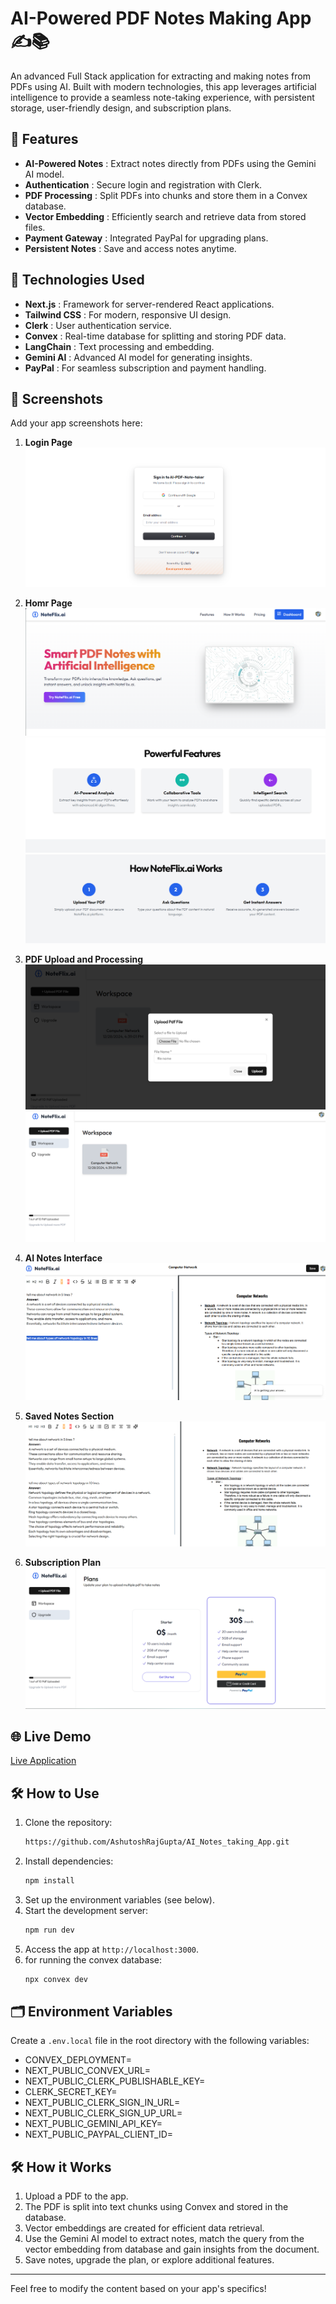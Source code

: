 # AI-Powered PDF Notes Making App ✍️📚

An advanced Full Stack application for extracting and making notes from PDFs using AI. Built with modern technologies, this app leverages artificial intelligence to provide a seamless note-taking experience, with persistent storage, user-friendly design, and subscription plans.

## 🌟 Features

- **AI-Powered Notes** : Extract notes directly from PDFs using the Gemini AI model.
- **Authentication** : Secure login and registration with Clerk.
- **PDF Processing** : Split PDFs into chunks and store them in a Convex database.
- **Vector Embedding** : Efficiently search and retrieve data from stored files.
- **Payment Gateway** : Integrated PayPal for upgrading plans.
- **Persistent Notes** : Save and access notes anytime.

## 🚀 Technologies Used

- **Next.js** : Framework for server-rendered React applications.
- **Tailwind CSS** : For modern, responsive UI design.
- **Clerk** : User authentication service.
- **Convex** : Real-time database for splitting and storing PDF data.
- **LangChain** : Text processing and embedding.
- **Gemini AI** : Advanced AI model for generating insights.
- **PayPal** : For seamless subscription and payment handling.

## 📸 Screenshots

Add your app screenshots here:

1. **Login Page**
   ![1735408116916](image/README/1735408116916.png)
2. **Homr Page**
   ![1735408188379](image/README/1735408188379.png)
   ![1735408229967](image/README/1735408229967.png)
   ![1735408267467](image/README/1735408267467.png)

3. **PDF Upload and Processing**
   ![1735408381129](image/README/1735408381129.png)
   ![1735408310257](image/README/1735408310257.png)

4. **AI Notes Interface**
   ![1735408475553](image/README/1735408475553.png)

5. **Saved Notes Section**
   ![1735408496494](image/README/1735408496494.png)
6. **Subscription Plan**
   ![1735408523489](image/README/1735408523489.png)

## 🌐 Live Demo

[Live Application](https://ai-notes-taking-app.vercel.app/)

## 🛠️ How to Use

1. Clone the repository:
   ```bash
   https://github.com/AshutoshRajGupta/AI_Notes_taking_App.git
   ```
2. Install dependencies:
   ```bash
   npm install
   ```
3. Set up the environment variables (see below).
4. Start the development server:
   ```bash
   npm run dev
   ```
5. Access the app at `http://localhost:3000`.
6. for running the convex database:
   ```bash
   npx convex dev
   ```

## 🗂️ Environment Variables

Create a `.env.local` file in the root directory with the following variables:

- CONVEX_DEPLOYMENT=
- NEXT_PUBLIC_CONVEX_URL=
- NEXT_PUBLIC_CLERK_PUBLISHABLE_KEY=
- CLERK_SECRET_KEY=
- NEXT_PUBLIC_CLERK_SIGN_IN_URL=
- NEXT_PUBLIC_CLERK_SIGN_UP_URL=
- NEXT_PUBLIC_GEMINI_API_KEY=
- NEXT_PUBLIC_PAYPAL_CLIENT_ID=

## 🛠️ How it Works

1. Upload a PDF to the app.
2. The PDF is split into text chunks using Convex and stored in the database.
3. Vector embeddings are created for efficient data retrieval.
4. Use the Gemini AI model to extract notes, match the query from the vector embedding from database and gain insights from the document.
5. Save notes, upgrade the plan, or explore additional features.

---

Feel free to modify the content based on your app's specifics!
